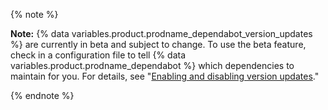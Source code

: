 {% note %}

**Note:** {% data variables.product.prodname_dependabot_version_updates %} are currently in beta and subject to change. To use the beta feature, check in a configuration file to tell {% data variables.product.prodname_dependabot %} which dependencies to maintain for you. For details, see "[Enabling and disabling version updates](/github/administering-a-repository/enabling-and-disabling-version-updates)."

{% endnote %}
